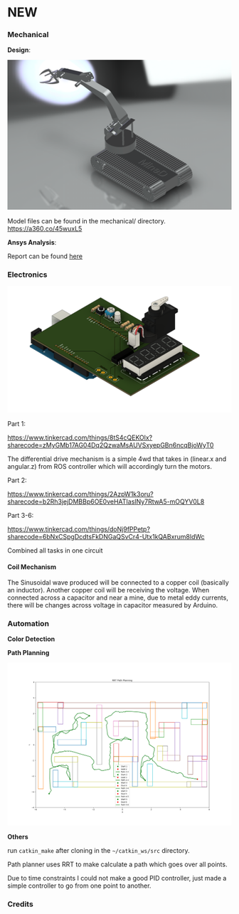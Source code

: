 # NEW

### Mechanical

**Design**:

![3D model render](/mechanical/3d_model.png)

Model files can be found in the mechanical/ directory. https://a360.co/45wuxL5

**Ansys Analysis**:

Report can be found [here](mechanical/ansys%20analysis/ERC%20HACK%20ANSYS%20MINED.pdf)

### Electronics

![PCB Design Sample](electronics/PCB%203-7.png)

Part 1:

https://www.tinkercad.com/things/8tS4cQEKOlx?sharecode=zMyGMb17AG04Dq2QzwaMsAUVSxyepGBn6ncqBjoWyT0

The differential drive mechanism is a simple 4wd that takes in (linear.x and angular.z) from ROS controller which will accordingly turn the motors.


Part 2:

https://www.tinkercad.com/things/2AzpW1k3oru?sharecode=b2Rh3jejDMBBp6OE0veHATIasINy7RtwA5-mOQYV0L8


Part 3-6:

https://www.tinkercad.com/things/doNj9fPPetp?sharecode=6bNxCSpgDcdtsFkDNGaQSvCr4-Utx1kQABxrum8ldWc

Combined all tasks in one circuit


#### Coil Mechanism

The Sinusoidal wave produced will be connected to a copper coil (basically an inductor). Another copper coil will be receiving the voltage. When connected across a capacitor and near a mine, due to metal eddy currents, there will be changes across voltage in capacitor measured by Arduino.


### Automation

**Color Detection**




**Path Planning**

![Path Planning Algorithm](misc/latest_6_robot_auto_navigates_with_publish_subscribe.png)


**Others**

run `catkin_make` after cloning in the `~/catkin_ws/src` directory.

Path planner uses RRT to make calculate a path which goes over all points.

Due to time constraints I could not make a good PID controller, just made a simple controller to go from one point to another.



### Credits


